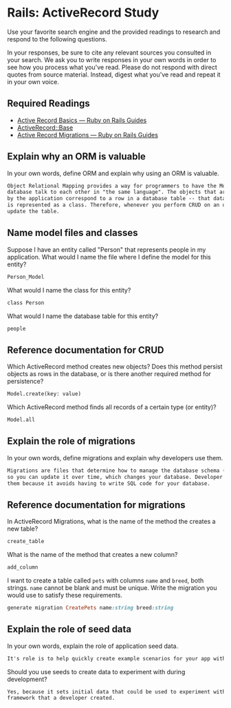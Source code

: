 # Rails: ActiveRecord Study

Use your favorite search engine and the provided readings to research and
respond to the following questions.

In your responses, be sure to cite any relevant sources you consulted in your
search. We ask you to write responses in your own words in order to see how you
process what you've read. Please do not respond with direct quotes from source
material. Instead, digest what you've read and repeat it in your own voice.

## Required Readings

-   [Active Record Basics — Ruby on Rails Guides](http://guides.rubyonrails.org/active_record_basics.html)
-   [ActiveRecord::Base](http://api.rubyonrails.org/classes/ActiveRecord/Base.html)
-   [Active Record Migrations — Ruby on Rails Guides](http://guides.rubyonrails.org/active_record_migrations.html)

## Explain why an ORM is valuable

In your own words, define ORM and explain why using an ORM is valuable.

```md
Object Relational Mapping provides a way for programmers to have the Models and
database talk to each other in "the same language". The objects that are created
by the application correspond to a row in a database table -- that database table
is represented as a class. Therefore, whenever you perform CRUD on an object, it will
update the table.
```

## Name model files and classes

Suppose I have an entity called "Person" that represents people in my
application. What would I name the file where I define the model for this
entity?

```md
Person_Model
```

What would I name the class for this entity?

```md
class Person
```

What would I name the database table for this entity?

```md
people
```

## Reference documentation for CRUD

Which ActiveRecord method creates new objects? Does this method persist objects
as rows in the database, or is there another required method for persistence?

```md
Model.create(key: value)
```

Which ActiveRecord method finds all records of a certain type (or entity)?

```md
Model.all
```

## Explain the role of migrations

In your own words, define migrations and explain why developers use them.

```md
Migrations are files that determine how to manage the database schema (blueprint),
so you can update it over time, which changes your database. Developer enjoy using
them because it avoids having to write SQL code for your database.
```

## Reference documentation for migrations

In ActiveRecord Migrations, what is the name of the method the creates a new
table?

```md
create_table
```

What is the name of the method that creates a new column?

```md
add_column
```

I want to create a table called `pets` with columns `name` and `breed`, both
strings. `name` cannot be blank and must be unique. Write the migration you
would use to satisfy these requirements.

```ruby
generate migration CreatePets name:string breed:string
```

## Explain the role of seed data

In your own words, explain the role of application seed data.

```md
It's role is to help quickly create example scenarios for your app with basic data.
```

Should you use seeds to create data to experiment with during development?

```md
Yes, because it sets initial data that could be used to experiment with the MVC
framework that a developer created.
```

